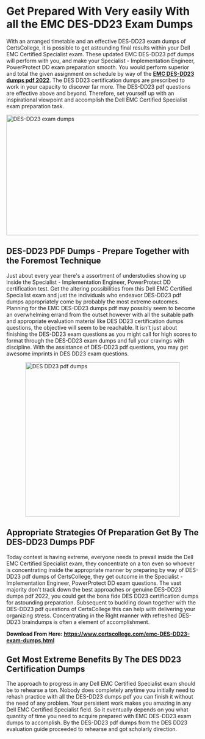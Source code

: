 <h1><strong>Get Prepared With Very easily With all the EMC DES-DD23 Exam Dumps&nbsp;</strong></h1>
<p><span style="font-weight: 400;">With an arranged timetable and an effective  DES-DD23 exam dumps of CertsCollege, it is possible to get astounding final results within your Dell EMC Certified Specialist exam. These updated EMC DES-DD23 pdf dumps will perform with you, and make your Specialist - Implementation Engineer, PowerProtect DD exam preparation smooth. You would perform superior and total the given assignment on schedule by way of the <strong><a href="https://www.certscollege.com/emc-DES-DD23-exam-dumps.html">EMC DES-DD23 dumps pdf 2022</a></strong>. The DES DD23 certification dumps are prescribed to work in your capacity to discover far more. The  DES-DD23 pdf questions are effective above and beyond. Therefore, set yourself up with an inspirational viewpoint and accomplish the Dell EMC Certified Specialist exam preparation task.&nbsp;</span></p>
<p><span style="font-weight: 400;"><img style="display: block; margin-left: auto; margin-right: auto;" src="https://i.ibb.co/CPDK3ps/Yellow-and-Blue-Initiative-Blog-Banner.png" alt="DES-DD23 exam dumps" width="559" height="315" /></span></p>
<h2><strong>DES-DD23 PDF Dumps - Prepare Together with the Foremost Technique</strong></h2>
<p><span style="font-weight: 400;">Just about every year there's a assortment of understudies showing up inside the Specialist - Implementation Engineer, PowerProtect DD certification test. Get the altering possibilities from this Dell EMC Certified Specialist exam and just the individuals who endeavor DES-DD23 pdf dumps appropriately come by probably the most extreme outcomes. Planning for the EMC DES-DD23 dumps pdf may possibly seem to become an overwhelming errand from the outset however with all the suitable path and appropriate evaluation material like DES DD23 certification dumps questions, the objective will seem to be reachable. It isn't just about finishing the DES-DD23 exam questions as you might call for high scores to format through the DES-DD23 exam dumps and full your cravings with discipline. With the assistance of DES-DD23 pdf questions, you may get awesome imprints in DES DD23 exam questions.</span></p>
<p><span style="font-weight: 400;"><a href="https://tinyurl.com/452adcw6"><img style="display: block; margin-left: auto; margin-right: auto;" src="https://i.ibb.co/9tMrhdY/Teacher-Appreciation-Invitation.png" alt="DES DD23 pdf dumps " width="404" height="404" /></a></span></p>
<h2><strong>Appropriate Strategies Of Preparation Get By The DES-DD23 Dumps PDF</strong></h2>
<p><span style="font-weight: 400;">Today contest is having extreme, everyone needs to prevail inside the Dell EMC Certified Specialist exam, they concentrate on a ton even so whoever is concentrating inside the appropriate manner by preparing by way of DES-DD23 pdf dumps of CertsCollege, they get outcome in the Specialist - Implementation Engineer, PowerProtect DD exam questions. The vast majority don't track down the best approaches or genuine DES-DD23 dumps pdf 2022, you could get the bona fide DES DD23 certification dumps for astounding preparation. Subsequent to buckling down together with the  DES-DD23 pdf questions of CertsCollege this can help with delivering your organizing stress. Concentrating in the Right manner with refreshed DES-DD23 braindumps is often a element of accomplishment.</span></p>
<p><span style="font-weight: 400;"><strong>Download From Here: <a href="https://www.certscollege.com/emc-DES-DD23-exam-dumps.html">https://www.certscollege.com/emc-DES-DD23-exam-dumps.html</a></strong></span></p>
<h2><strong>Get Most Extreme Benefits By The DES DD23 Certification Dumps</strong></h2>
<p><span style="font-weight: 400;">The approach to progress in any Dell EMC Certified Specialist exam should be to rehearse a ton. Nobody does completely anytime you initially need to rehash practice with all the DES-DD23 dumps pdf you can finish it without the need of any problem. Your persistent work makes you amazing in any Dell EMC Certified Specialist field. So it eventually depends on you what quantity of time you need to acquire prepared with EMC DES-DD23 exam dumps to accomplish. By the DES-DD23 pdf dumps from the DES DD23 evaluation guide proceeded to rehearse and got scholarly direction.</span></p>

